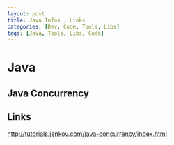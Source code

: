 ```yaml
---
layout: post
title: Java Infos , Links
categories: [Dev, Code, Tools, Libs]
tags: [Java, Tools, Libs, Code]
--- 
```

# Java 


## Java Concurrency 

## Links

<http://tutorials.jenkov.com/java-concurrency/index.html>